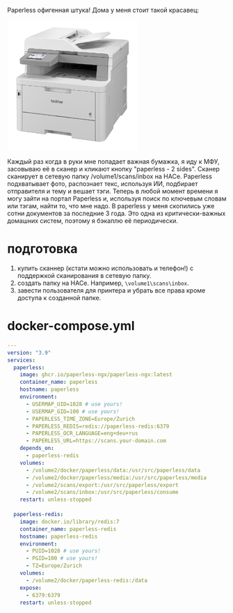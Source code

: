 Paperless офигенная штука! Дома у меня стоит такой красавец:

<img src="https://github.com/ageev/SmartHome/raw/master/Pictures/MFC-L8390CDW_L.jpg" alt="Brother MFC-L8390CDW" width="300">

Каждый раз когда в руки мне попадает важная бумажка, я иду к МФУ, засовываю её в сканер и кликают кнопку "paperless - 2 sides". Сканер сканирует в сетевую папку /volume1/scans/inbox на НАСе. Paperless подхватывает фото, распознает текс, используя ИИ, подбирает отправителя и тему и вешает тэги. Теперь в любой момент времени я могу зайти на портал Paperless и, используя поиск по ключевым словам или тэгам, найти то, что мне надо. В paperless у меня скопились уже сотни документов за последние 3 года. Это одна из критически-важных домашних систем, поэтому я бэкаплю её периодически. 

# подготовка
1. купить сканнер (кстати можно использовать и телефон!) с поддержкой сканирования в сетевую папку.
2. создать папку на НАСе. Например, ```\volume1\scans\inbox```.
3. завести пользователя для принтера и убрать все права кроме доступа к созданной папке.

# docker-compose.yml
```yaml
---
version: "3.9"
services:
  paperless:
    image: ghcr.io/paperless-ngx/paperless-ngx:latest
    container_name: paperless
    hostname: paperless
    environment:
      - USERMAP_UID=1028 # use yours!
      - USERMAP_GID=100 # use yours!
      - PAPERLESS_TIME_ZONE=Europe/Zurich
      - PAPERLESS_REDIS=redis://paperless-redis:6379
      - PAPERLESS_OCR_LANGUAGE=eng+deu+rus
      - PAPERLESS_URL=https://scans.your-domain.com
    depends_on:
      - paperless-redis
    volumes:
      - /volume2/docker/paperless/data:/usr/src/paperless/data
      - /volume2/docker/paperless/media:/usr/src/paperless/media
      - /volume2/scans/export:/usr/src/paperless/export
      - /volume2/scans/inbox:/usr/src/paperless/consume
    restart: unless-stopped

  paperless-redis:
    image: docker.io/library/redis:7
    container_name: paperless-redis
    hostname: paperless-redis
    environment:
      - PUID=1028 # use yours!
      - PGID=100 # use yours!
      - TZ=Europe/Zurich
    volumes:
      - /volume2/docker/paperless-redis:/data
    expose:
      - 6379:6379
    restart: unless-stopped
```
